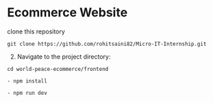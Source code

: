 # Ecommerce Website 

clone this repository 
```
git clone https://github.com/rohitsaini82/Micro-IT-Internship.git
```

2. Navigate to the project directory:

```
cd world-peace-ecommerce/frontend
```


```
- npm install
```
```
- npm run dev

```
